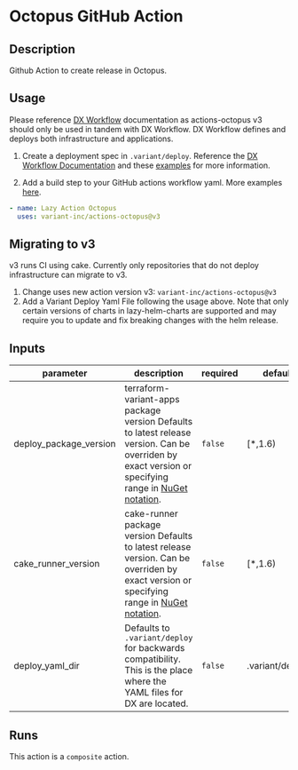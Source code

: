 # Octopus GitHub Action

<!-- markdownlint-disable line-length -->
<!-- action-docs-description -->
## Description

Github Action to create release in Octopus.

## Usage

Please reference
[DX Workflow](https://backstage.apps.ops-drivevariant.com/docs/default/Component/dx-docs)
documentation as actions-octopus v3 should only be used in tandem with DX Workflow.
DX Workflow defines and deploys both infrastructure and applications.

1. Create a deployment spec in `.variant/deploy`. Reference the
  [DX Workflow Documentation](https://backstage.apps.ops-drivevariant.com/docs/default/Component/dx-docs/Getting-Started/Tutorials/)
  and these [examples](https://backstage.apps.ops-drivevariant.com/docs/default/Component/dx-docs/dx-requirements/#more-examples)
  for more information.

2. Add a build step to your GitHub actions workflow yaml. More examples
  [here](https://backstage.apps.ops-drivevariant.com/docs/default/Component/dx-docs/Getting-Started/Github/Github-Actions/#examples-of-github-actions-that-the-dx-workflow-supports).

```yaml
- name: Lazy Action Octopus
  uses: variant-inc/actions-octopus@v3
```

## Migrating to v3

v3 runs CI using cake. Currently only repositories that do not deploy
infrastructure can migrate to v3.

1. Change uses new action version v3: `variant-inc/actions-octopus@v3`
2. Add a Variant Deploy Yaml File following the usage above.
  Note that only certain versions of charts in lazy-helm-charts are supported
  and may require you to update and fix breaking changes with
  the helm release.
<!-- action-docs-description -->

<!-- markdownlint-disable line-length -->
<!-- action-docs-inputs -->
## Inputs

| parameter | description | required | default |
| --- | --- | --- | --- |
| deploy_package_version | terraform-variant-apps package version Defaults to latest release version. Can be overriden by exact version or specifying range in [NuGet notation](https://learn.microsoft.com/en-us/nuget/concepts/package-versioning).  | `false` | [*,1.6) |
| cake_runner_version | cake-runner package version Defaults to latest release version. Can be overriden by exact version or specifying range in [NuGet notation](https://learn.microsoft.com/en-us/nuget/concepts/package-versioning).  | `false` | [*,1.6) |
| deploy_yaml_dir | Defaults to `.variant/deploy` for backwards compatibility. This is the place where the YAML files for DX are located.  | `false` | .variant/deploy |
<!-- action-docs-inputs -->
<!-- markdownlint-enable line-length -->

<!-- action-docs-outputs -->

<!-- action-docs-outputs -->

<!-- action-docs-runs -->
## Runs

This action is a `composite` action.
<!-- action-docs-runs -->
